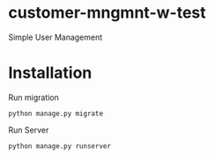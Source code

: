 # customer-mngmnt-w-test
 
Simple User Management

# Installation

Run migration

```
python manage.py migrate
```

Run Server
```
python manage.py runserver
```